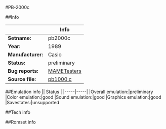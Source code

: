 #PB-2000c

##Info

||Info|
|-----|-----|
|**Setname:**|pb2000c
|**Year:**|1989
|**Manufacturer:**|Casio
|**Status:**|preliminary
|**Bug reports:**|[MAMETesters](http://mametesters.org/view_all_set.php?type=1&temporary=y&search=pb1000.c)
|**Source file:**|[pb1000.c](https://github.com/mamedev/mame/blob/master/src/mess/drivers/pb1000.c)

##Emulation info
|| Status |
|-----|-----|
|Overall emulation:|preliminary
|Color emulation:|good
|Sound emulation:|good
|Graphics emulation:|good
|Savestates:|unsupported

##Tech info

##Romset info

<!--- START OF EDITED COMMENT DO NOT TOUCH TEXT ABOVE-->
